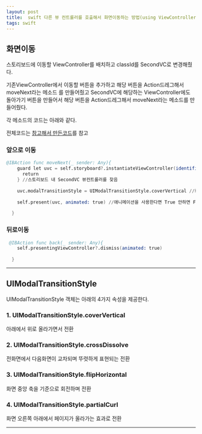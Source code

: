 ```yaml
---
layout: post
title:  swift 다른 뷰 컨트롤러를 호출해서 화면이동하는 방법(using ViewController,modalTransitionStyle)
tags: swift
---
```



## 화면이동

스토리보드에 이동할 ViewController를 배치하고 classId를 SecondVC로 변경해줬다.

기존ViewController에서 이동할 버튼을 추가하고 해당 버튼을 Action드레그해서 moveNext라는 메소드
를 만들어줬고 SecondVC에 해당하는 ViewController에도 돌아가기 버튼을 만들어서 해당 버튼을 Action드레그해서 moveNext라는 메소드를 만들어줬다.

각 메소드의 코드는 아래와 같다.

전체코드는 [참고해서 만든코드]를 참고


### 앞으로 이동

```s
@IBAction func moveNext(_ sender: Any){
    guard let uvc = self.storyboard?.instantiateViewController(identifier: "SecondVC") else {
      return
    } //스토리보드 내 SecondVC 뷰컨트롤러를 찾음
    
    uvc.modalTransitionStyle = UIModalTransitionStyle.coverVertical //화면 전환 속성
    
    self.present(uvc, animated: true) //애니메이션을 사용한다면 True 안하면 False
    
  }
```

### 뒤로이동

```s
 @IBAction func back(_ sender: Any){
    self.presentingViewController?.dismiss(animated: true)
    
  }
```

---

 
## UIModalTransitionStyle

UIModalTransitionStyle 객체는 아래의 4가지 속성을 제공한다.


### 1. UIModalTransitionStyle.coverVertical

아래에서 위로 올라가면서 전환


### 2. UIModalTransitionStyle.crossDissolve

전화면에서 다음화면이 교차되며 뚜렷하게 표현되는 전환


### 3. UIModalTransitionStyle.flipHorizontal

화면 중앙 축을 기준으로 회전하며 전환

 
### 4. UIModalTransitionStyle.partialCurl

화면 오른쪽 아래에서 페이지가 올라가는 효과로 전환


---



[Link1]: https://lazyowl.tistory.com/entry/Swift-%ED%99%94%EB%A9%B4%EC%A0%84%ED%99%98-ViewController-%EC%A7%81%EC%A0%91-%ED%98%B8%EC%B6%9C

[참고한 코드]: https://github.com/2jae6/Swift-Example/tree/master/PresentDismiss

[참고해서 만든코드]: https://github.com/negabaro/SwiftHandsOn/tree/master/SwiftTransitionWayViewCallDiffrentView/SwiftTransitionWayViewCallDiffrentView
